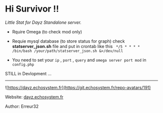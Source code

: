 # Hi Survivor !!


*Little Stat for Dayz Standalone server.*


 - Rquire Omega (to check mod only) 

 - Requie mysql database (to store status for graph) 
    check **statserver_json.sh** file and put in crontab like this
   ` */5 * * * *       /bin/bash /your/path/statserver_json.sh &>/dev/null`

 - You need to set your `ip` , `port` , `query` and `omega server port mod` in `config.php`


 STILL in Devlopment ...



-----



![https://dayz.echosystem.fr](https://git.echosystem.fr/repo-avatars/191)

Website: [dayz.echosystem.fr](https://dayz.echosystem.fr)

Author: Erreur32
